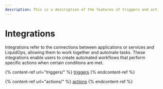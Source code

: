 ```yaml
---
description: This is a description of the features of triggers and actions.
---
```


# Integrations

Integrations refer to the connections between applications or services and LiquidOps, allowing them to work together and automate tasks. These integrations enable users to create automated workflows that perform specific actions when certain conditions are met.

{% content-ref url="triggers/" %}
[triggers](triggers/)
{% endcontent-ref %}

{% content-ref url="actions/" %}
[actions](actions/)
{% endcontent-ref %}

